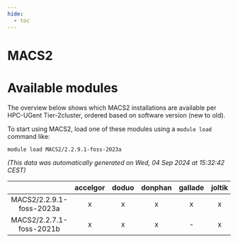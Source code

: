 ```yaml
---
hide:
  - toc
---
```


MACS2
=====

# Available modules


The overview below shows which MACS2 installations are available per HPC-UGent Tier-2cluster, ordered based on software version (new to old).

To start using MACS2, load one of these modules using a `module load` command like:

```shell
module load MACS2/2.2.9.1-foss-2023a
```

*(This data was automatically generated on Wed, 04 Sep 2024 at 15:32:42 CEST)*  

| |accelgor|doduo|donphan|gallade|joltik|shinx|skitty|
| :---: | :---: | :---: | :---: | :---: | :---: | :---: | :---: |
|MACS2/2.2.9.1-foss-2023a|x|x|x|x|x|x|x|
|MACS2/2.2.7.1-foss-2021b|x|x|x|-|x|-|x|
